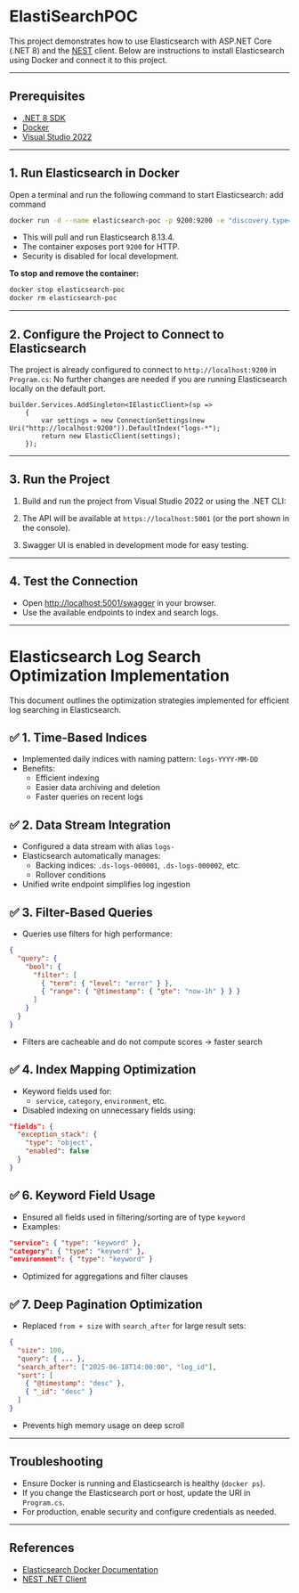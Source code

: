 ﻿# ElastiSearchPOC

This project demonstrates how to use Elasticsearch with ASP.NET Core (.NET 8) and the [NEST](https://www.nuget.org/packages/NEST) client. Below are instructions to install Elasticsearch using Docker and connect it to this project.

---

## Prerequisites

- [.NET 8 SDK](https://dotnet.microsoft.com/download/dotnet/8.0)
- [Docker](https://www.docker.com/products/docker-desktop)
- [Visual Studio 2022](https://visualstudio.microsoft.com/vs/)

---

## 1. Run Elasticsearch in Docker

Open a terminal and run the following command to start Elasticsearch:
add command
```bash 
docker run -d --name elasticsearch-poc -p 9200:9200 -e "discovery.type=single-node" -e "xpack.security.enabled=false" docker.elastic.co/elasticsearch/elasticsearch:8.13.4
```
- This will pull and run Elasticsearch 8.13.4.
- The container exposes port `9200` for HTTP.
- Security is disabled for local development.

**To stop and remove the container:**
```bash
docker stop elasticsearch-poc 
docker rm elasticsearch-poc
```

---

## 2. Configure the Project to Connect to Elasticsearch

The project is already configured to connect to `http://localhost:9200` in `Program.cs`:
No further changes are needed if you are running Elasticsearch locally on the default port.
```
builder.Services.AddSingleton<IElasticClient>(sp => 
    { 
	    var settings = new ConnectionSettings(new Uri("http://localhost:9200")).DefaultIndex("logs-*"); 
	    return new ElasticClient(settings); 
    });

```


---

## 3. Run the Project

1. Build and run the project from Visual Studio 2022 or using the .NET CLI:
2. The API will be available at `https://localhost:5001` (or the port shown in the console).

3. Swagger UI is enabled in development mode for easy testing.

---

## 4. Test the Connection

- Open [http://localhost:5001/swagger](http://localhost:5001/swagger) in your browser.
- Use the available endpoints to index and search logs.

---

# Elasticsearch Log Search Optimization Implementation

This document outlines the optimization strategies implemented for efficient log searching in Elasticsearch.

## ✅ 1. Time-Based Indices
- Implemented daily indices with naming pattern: `logs-YYYY-MM-DD`
- Benefits:
  - Efficient indexing
  - Easier data archiving and deletion
  - Faster queries on recent logs

## ✅ 2. Data Stream Integration
- Configured a data stream with alias `logs-`
- Elasticsearch automatically manages:
  - Backing indices: `.ds-logs-000001`, `.ds-logs-000002`, etc.
  - Rollover conditions
- Unified write endpoint simplifies log ingestion

## ✅ 3. Filter-Based Queries
- Queries use filters for high performance:
```json
{
  "query": {
    "bool": {
      "filter": [
        { "term": { "level": "error" } },
        { "range": { "@timestamp": { "gte": "now-1h" } } }
      ]
    }
  }
}
```
- Filters are cacheable and do not compute scores → faster search

## ✅ 4. Index Mapping Optimization
- Keyword fields used for:
  - `service`, `category`, `environment`, etc.
- Disabled indexing on unnecessary fields using:
```json
"fields": {
  "exception_stack": {
    "type": "object",
    "enabled": false
  }
}
```

## ✅ 6. Keyword Field Usage
- Ensured all fields used in filtering/sorting are of type `keyword`
- Examples:
```json
"service": { "type": "keyword" },
"category": { "type": "keyword" },
"environment": { "type": "keyword" }
```
- Optimized for aggregations and filter clauses

## ✅ 7. Deep Pagination Optimization
- Replaced `from + size` with `search_after` for large result sets:
```json
{
  "size": 100,
  "query": { ... },
  "search_after": ["2025-06-18T14:00:00", "log_id"],
  "sort": [
    { "@timestamp": "desc" },
    { "_id": "desc" }
  ]
}
```
- Prevents high memory usage on deep scroll

---

## Troubleshooting

- Ensure Docker is running and Elasticsearch is healthy (`docker ps`).
- If you change the Elasticsearch port or host, update the URI in `Program.cs`.
- For production, enable security and configure credentials as needed.

---

## References

- [Elasticsearch Docker Documentation](https://www.elastic.co/guide/en/elasticsearch/reference/current/docker.html)
- [NEST .NET Client](https://www.elastic.co/guide/en/elasticsearch/client/net-api/current/index.html)
